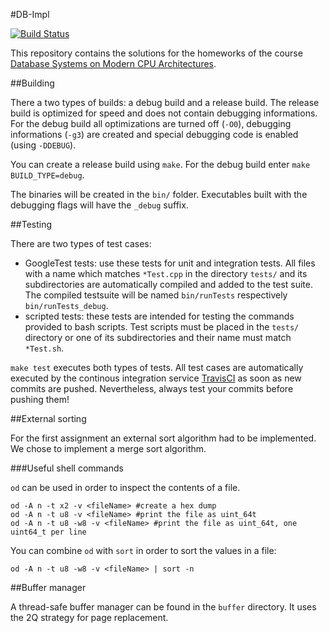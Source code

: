 #DB-Impl

[![Build Status](https://travis-ci.org/vogelsgesang/dbimpl.svg?branch=master)](https://travis-ci.org/vogelsgesang/dbimpl)

This repository contains the solutions for the homeworks of the course [Database Systems on Modern CPU Architectures](http://www-db.in.tum.de/teaching/ss15/moderndbs/).

##Building

There a two types of builds: a debug build and a release build.
The release build is optimized for speed and does not contain debugging informations.
For the debug build all optimizations are turned off (`-O0`), debugging informations (`-g3`) are created and special debugging code is enabled (using `-DDEBUG`).

You can create a release build using `make`. For the debug build enter `make BUILD_TYPE=debug`.

The binaries will be created in the `bin/` folder.
Executables built with the debugging flags will have the `_debug` suffix.

##Testing

There are two types of test cases:

* GoogleTest tests: use these tests for unit and integration tests. All files with a name which matches `*Test.cpp` in the directory `tests/` and its subdirectories
  are automatically compiled and added to the test suite. The compiled testsuite will be named `bin/runTests` respectively `bin/runTests_debug`.
* scripted tests: these tests are intended for testing the commands provided to bash scripts. Test scripts must be placed in the `tests/` directory or one of its subdirectories
  and their name must match `*Test.sh`.

`make test` executes both types of tests.
All test cases are automatically executed by the continous integration service [TravisCI](https://travis-ci.org/vogelsgesang/dbimpl) as soon as new commits are pushed.
Nevertheless, always test your commits before pushing them!

##External sorting

For the first assignment an external sort algorithm had to be implemented. We chose to implement a merge sort algorithm.

###Useful shell commands

`od` can be used in order to inspect the contents of a file.

```
od -A n -t x2 -v <fileName> #create a hex dump
od -A n -t u8 -v <fileName> #print the file as uint_64t
od -A n -t u8 -w8 -v <fileName> #print the file as uint_64t, one uint64_t per line
```

You can combine `od` with `sort` in order to sort the values in a file:

```
od -A n -t u8 -w8 -v <fileName> | sort -n
```

##Buffer manager

A thread-safe buffer manager can be found in the `buffer` directory.
It uses the 2Q strategy for page replacement.

